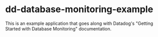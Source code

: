 # dd-database-monitoring-example
This is an example application that goes along with Datadog's "Getting Started with Database Monitoring" documentation.
